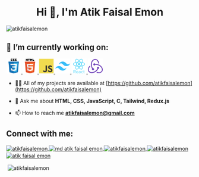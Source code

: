 <h1 align="center">Hi 👋, I'm Atik Faisal Emon</h1>
<!-- <h3 align="center">A Web developer from Bangladesh</h3> -->

<p align="left"> <img src="https://komarev.com/ghpvc/?username=atikfaisalemon&label=Profile%20views&color=0e75b6&style=flat" alt="atikfaisalemon" /> </p>

<h2 align="left">🔭 I’m currently working on:</h2>
<p align="left"> 

  <a href="https://www.w3schools.com/css/" target="_blank" rel="noreferrer"> 
    <img src="https://raw.githubusercontent.com/devicons/devicon/master/icons/css3/css3-original-wordmark.svg" alt="css3" width="40" height="40"/> 
  </a> 
  <a href="https://www.w3.org/html/" target="_blank" rel="noreferrer"> 
    <img src="https://raw.githubusercontent.com/devicons/devicon/master/icons/html5/html5-original-wordmark.svg" alt="html5" width="40" height="40"/> 
  </a> 
  <a href="https://developer.mozilla.org/en-US/docs/Web/JavaScript" target="_blank" rel="noreferrer"> 
    <img src="https://raw.githubusercontent.com/devicons/devicon/master/icons/javascript/javascript-original.svg" alt="javascript" width="40" height="40"/> 
  </a> 
  <a href="https://tailwindcss.com/" target="_blank" rel="noreferrer">
    <img src="https://raw.githubusercontent.com/devicons/devicon/master/icons/tailwindcss/tailwindcss-original.svg" alt="tailwindcss" width="40" height="40"/>
  </a> 
   <a href="https://reactjs.org/" target="_blank" rel="noreferrer"> 
    <img src="https://raw.githubusercontent.com/devicons/devicon/master/icons/react/react-original-wordmark.svg" alt="react" width="40" height="40"/> 
  </a>
  <a href="https://redux.js.org/" target="_blank" rel="noreferrer">
    <img src="https://raw.githubusercontent.com/devicons/devicon/master/icons/redux/redux-original.svg" alt="redux" width="40" height="40"/>
  </a> 
</p>

- 👨‍💻 All of my projects are available at [https://github.com/atikfaisalemon](https://github.com/atikfaisalemon)

- 💬 Ask me about **HTML, CSS, JavaScript, C, Tailwind, Redux.js**

- 📫 How to reach me **atikfaisalemon@gmail.com**


<h2 align="left">Connect with me:</h2>
<p align="left">
  <a href="https://twitter.com/atikfaisalemon" target="blank">
    <img align="center" src="https://raw.githubusercontent.com/rahuldkjain/github-profile-readme-generator/master/src/images/icons/Social/twitter.svg" alt="atikfaisalemon" height="30" width="40" />
  </a>
  <a href="https://linkedin.com/in/atikfaysalemon" target="blank">
    <img align="center" src="https://raw.githubusercontent.com/rahuldkjain/github-profile-readme-generator/master/src/images/icons/Social/linked-in-alt.svg" alt="md atik faisal emon" height="30" width="40" />
  </a>
  <a href="https://fb.com/atikfaisalemon" target="blank">
    <img align="center" src="https://raw.githubusercontent.com/rahuldkjain/github-profile-readme-generator/master/src/images/icons/Social/facebook.svg" alt="atikfaisalemon" height="30" width="40" />
  </a>
  <a href="https://instagram.com/atikfaisalemon" target="blank">
    <img align="center" src="https://raw.githubusercontent.com/rahuldkjain/github-profile-readme-generator/master/src/images/icons/Social/instagram.svg" alt="atikfaisalemon" height="30" width="40" />
  </a>
  <a href="https://www.youtube.com/c/atikfaisalemon" target="blank">
    <img align="center" src="https://raw.githubusercontent.com/rahuldkjain/github-profile-readme-generator/master/src/images/icons/Social/youtube.svg" alt="atik faisal emon" height="30" width="40" />
  </a>
</p>

<p>&nbsp;<img align="center" src="https://github-readme-stats.vercel.app/api?username=atikfaisalemon&show_icons=true&locale=en" alt="atikfaisalemon" /></p> 
